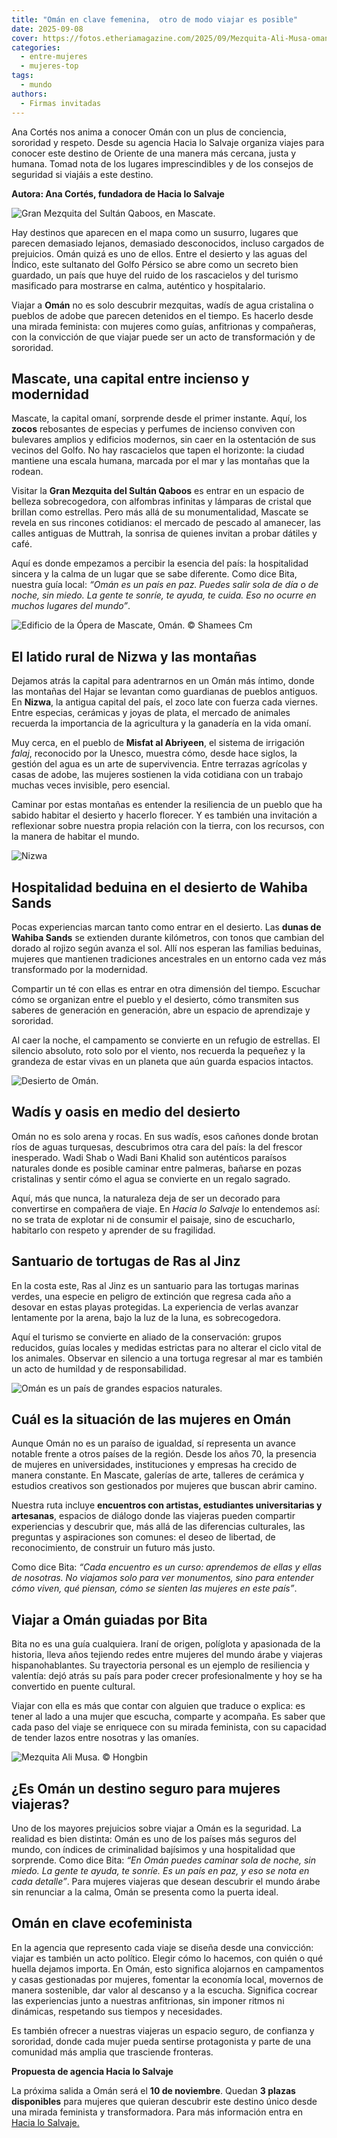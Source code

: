 ```yaml
---
title: "Omán en clave femenina,  otro de modo viajar es posible"
date: 2025-09-08
cover: https://fotos.etheriamagazine.com/2025/09/Mezquita-Ali-Musa-oman.jpeg
categories: 
  - entre-mujeres
  - mujeres-top
tags: 
  - mundo
authors: 
  - Firmas invitadas
---
```


Ana Cortés nos anima a conocer Omán con un plus de conciencia, sororidad y respeto. 
Desde su agencia Hacia lo Salvaje organiza viajes para conocer este destino de Oriente 
de una manera más cercana, justa y humana. Tomad nota de los lugares imprescindibles y 
de los consejos de seguridad si viajáis a este destino. 

**Autora: Ana Cortés, fundadora de Hacia lo Salvaje** 

![](https://fotos.etheriamagazine.com/2025/09/OMAN-1.jpeg "Gran Mezquita del Sultán Qaboos, en Mascate.")

Hay destinos que aparecen en el mapa como un susurro, lugares que parecen demasiado 
lejanos, demasiado desconocidos, incluso cargados de prejuicios. Omán quizá es uno de 
ellos. Entre el desierto y las aguas del Índico, este sultanato del Golfo Pérsico se 
abre como un secreto bien guardado, un país que huye del ruido de los rascacielos y del 
turismo masificado para mostrarse en calma, auténtico y hospitalario. 

Viajar a **Omán** no es solo descubrir mezquitas, wadís de agua cristalina o pueblos de 
adobe que parecen detenidos en el tiempo. Es hacerlo desde una mirada feminista: con 
mujeres como guías, anfitrionas y compañeras, con la convicción de que viajar puede ser 
un acto de transformación y de sororidad. 

## Mascate, una capital entre incienso y modernidad

Mascate, la capital omaní, sorprende desde el primer instante. Aquí, los **zocos** 
rebosantes de especias y perfumes de incienso conviven con bulevares amplios y edificios 
modernos, sin caer en la ostentación de sus vecinos del Golfo. No hay rascacielos que 
tapen el horizonte: la ciudad mantiene una escala humana, marcada por el mar y las 
montañas que la rodean. 

Visitar la **Gran Mezquita del Sultán Qaboos** es entrar en un espacio de belleza 
sobrecogedora, con alfombras infinitas y lámparas de cristal que brillan como estrellas. 
Pero más allá de su monumentalidad, Mascate se revela en sus rincones cotidianos: el 
mercado de pescado al amanecer, las calles antiguas de Muttrah, la sonrisa de quienes 
invitan a probar dátiles y café. 

Aquí es donde empezamos a percibir la esencia del país: la hospitalidad sincera y la 
calma de un lugar que se sabe diferente. Como dice Bita, nuestra guía local: _“Omán es 
un país en paz. Puedes salir sola de día o de noche, sin miedo. La gente te sonríe, te 
ayuda, te cuida. Eso no ocurre en muchos lugares del mundo”_. 

![](https://fotos.etheriamagazine.com/2025/09/opera-mascate-oman.jpeg "Edificio de la Ópera de Mascate, Omán. © Shamees Cm")

## El latido rural de Nizwa y las montañas

Dejamos atrás la capital para adentrarnos en un Omán más íntimo, donde las montañas del 
Hajar se levantan como guardianas de pueblos antiguos. En **Nizwa**, la antigua capital 
del país, el zoco late con fuerza cada viernes. Entre especias, cerámicas y joyas de 
plata, el mercado de animales recuerda la importancia de la agricultura y la ganadería 
en la vida omaní. 

Muy cerca, en el pueblo de **Misfat al Abriyeen**, el sistema de irrigación _falaj_, 
reconocido por la Unesco, muestra cómo, desde hace siglos, la gestión del agua es un 
arte de supervivencia. Entre terrazas agrícolas y casas de adobe, las mujeres sostienen 
la vida cotidiana con un trabajo muchas veces invisible, pero esencial. 

Caminar por estas montañas es entender la resiliencia de un pueblo que ha sabido habitar 
el desierto y hacerlo florecer. Y es también una invitación a reflexionar sobre nuestra 
propia relación con la tierra, con los recursos, con la manera de habitar el mundo. 

![Nizwa](https://fotos.etheriamagazine.com/2025/09/nizwa-oman.jpeg "Nizwa. © Ruben Hanssen")

## Hospitalidad beduina en el desierto de Wahiba Sands

Pocas experiencias marcan tanto como entrar en el desierto. Las **dunas de Wahiba 
Sands** se extienden durante kilómetros, con tonos que cambian del dorado al rojizo 
según avanza el sol. Allí nos esperan las familias beduinas, mujeres que mantienen 
tradiciones ancestrales en un entorno cada vez más transformado por la modernidad. 

Compartir un té con ellas es entrar en otra dimensión del tiempo. Escuchar cómo se 
organizan entre el pueblo y el desierto, cómo transmiten sus saberes de generación en 
generación, abre un espacio de aprendizaje y sororidad. 

Al caer la noche, el campamento se convierte en un refugio de estrellas. El silencio 
absoluto, roto solo por el viento, nos recuerda la pequeñez y la grandeza de estar vivas 
en un planeta que aún guarda espacios intactos. 

![](https://fotos.etheriamagazine.com/2025/09/oman-desierto.jpeg "Desierto de Omán.")

## Wadís y oasis en medio del desierto

Omán no es solo arena y rocas. En sus wadís, esos cañones donde brotan ríos de aguas 
turquesas, descubrimos otra cara del país: la del frescor inesperado. Wadi Shab o Wadi 
Bani Khalid son auténticos paraísos naturales donde es posible caminar entre palmeras, 
bañarse en pozas cristalinas y sentir cómo el agua se convierte en un regalo sagrado. 

Aquí, más que nunca, la naturaleza deja de ser un decorado para convertirse en compañera 
de viaje. En _Hacia lo Salvaje_ lo entendemos así: no se trata de explotar ni de 
consumir el paisaje, sino de escucharlo, habitarlo con respeto y aprender de su 
fragilidad. 

## Santuario de tortugas de Ras al Jinz

En la costa este, Ras al Jinz es un santuario para las tortugas marinas verdes, una 
especie en peligro de extinción que regresa cada año a desovar en estas playas 
protegidas. La experiencia de verlas avanzar lentamente por la arena, bajo la luz de la 
luna, es sobrecogedora. 

Aquí el turismo se convierte en aliado de la conservación: grupos reducidos, guías 
locales y medidas estrictas para no alterar el ciclo vital de los animales. Observar en 
silencio a una tortuga regresar al mar es también un acto de humildad y de 
responsabilidad. 

![](https://fotos.etheriamagazine.com/2025/09/Oman-viajar-sola-3.jpeg "Omán es un país de grandes espacios naturales.")

## Cuál es la situación de las mujeres en Omán

Aunque Omán no es un paraíso de igualdad, sí representa un avance notable frente a otros 
países de la región. Desde los años 70, la presencia de mujeres en universidades, 
instituciones y empresas ha crecido de manera constante. En Mascate, galerías de arte, 
talleres de cerámica y estudios creativos son gestionados por mujeres que buscan abrir 
camino. 

Nuestra ruta incluye **encuentros con artistas, estudiantes universitarias y 
artesanas**, espacios de diálogo donde las viajeras pueden compartir experiencias y 
descubrir que, más allá de las diferencias culturales, las preguntas y aspiraciones son 
comunes: el deseo de libertad, de reconocimiento, de construir un futuro más justo. 

Como dice Bita: _“Cada encuentro es un curso: aprendemos de ellas y ellas de nosotras. 
No viajamos solo para ver monumentos, sino para entender cómo viven, qué piensan, cómo 
se sienten las mujeres en este país”_. 

## Viajar a Omán guiadas por Bita

Bita no es una guía cualquiera. Iraní de origen, políglota y apasionada de la historia, 
lleva años tejiendo redes entre mujeres del mundo árabe y viajeras hispanohablantes. Su 
trayectoria personal es un ejemplo de resiliencia y valentía: dejó atrás su país para 
poder crecer profesionalmente y hoy se ha convertido en puente cultural. 

Viajar con ella es más que contar con alguien que traduce o explica: es tener al lado a 
una mujer que escucha, comparte y acompaña. Es saber que cada paso del viaje se 
enriquece con su mirada feminista, con su capacidad de tender lazos entre nosotras y las 
omaníes. 

![](https://fotos.etheriamagazine.com/2025/09/Mezquita-Ali-Musa-oman.jpeg "Mezquita Ali Musa. © Hongbin")

## ¿Es Omán un destino seguro para mujeres viajeras?

Uno de los mayores prejuicios sobre viajar a Omán es la seguridad. La realidad es bien 
distinta: Omán es uno de los países más seguros del mundo, con índices de criminalidad 
bajísimos y una hospitalidad que sorprende. Como dice Bita: _“En Omán puedes caminar 
sola de noche, sin miedo. La gente te ayuda, te sonríe. Es un país en paz, y eso se nota 
en cada detalle”_. Para mujeres viajeras que desean descubrir el mundo árabe sin 
renunciar a la calma, Omán se presenta como la puerta ideal. 

## Omán en clave ecofeminista

En la agencia que represento cada viaje se diseña desde una convicción: viajar es 
también un acto político. Elegir cómo lo hacemos, con quién o qué huella dejamos 
importa. En Omán, esto significa alojarnos en campamentos y casas gestionadas por 
mujeres, fomentar la economía local, movernos de manera sostenible, dar valor al 
descanso y a la escucha. Significa cocrear las experiencias junto a nuestras 
anfitrionas, sin imponer ritmos ni dinámicas, respetando sus tiempos y necesidades. 

Es también ofrecer a nuestras viajeras un espacio seguro, de confianza y sororidad, 
donde cada mujer pueda sentirse protagonista y parte de una comunidad más amplia que 
trasciende fronteras. 

**Propuesta de agencia Hacia lo Salvaje** 

La próxima salida a Omán será el **10 de noviembre**. Quedan **3 plazas disponibles** 
para mujeres que quieran descubrir este destino único desde una mirada feminista y 
transformadora. Para más información entra en [Hacia lo 
Salvaje.](https://hacialosalvaje.net/oman-para-mujeres-curiosas-explorando-el-secreto-mejor-guardado-del-golfo-persico/)
